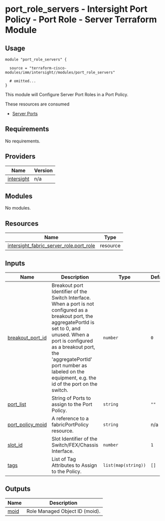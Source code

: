 # port_role_servers - Intersight Port Policy - Port Role - Server Terraform Module

## Usage

```hcl
module "port_role_servers" {

  source = "terraform-cisco-modules/imm/intersight//modules/port_role_servers"

  # omitted...
}
```

This module will Configure Server Port Roles in a Port Policy.

These resources are consumed

* [Server Ports](https://registry.terraform.io/providers/CiscoDevNet/intersight/latest/docs/resources/fabric_server_role)

<!-- BEGINNING OF PRE-COMMIT-TERRAFORM DOCS HOOK -->
## Requirements

No requirements.

## Providers

| Name | Version |
|------|---------|
| <a name="provider_intersight"></a> [intersight](#provider\_intersight) | n/a |

## Modules

No modules.

## Resources

| Name | Type |
|------|------|
| [intersight_fabric_server_role.port_role](https://registry.terraform.io/providers/CiscoDevNet/intersight/latest/docs/resources/fabric_server_role) | resource |

## Inputs

| Name | Description | Type | Default | Required |
|------|-------------|------|---------|:--------:|
| <a name="input_breakout_port_id"></a> [breakout\_port\_id](#input\_breakout\_port\_id) | Breakout port Identifier of the Switch Interface.  When a port is not configured as a breakout port, the aggregatePortId is set to 0, and unused.  When a port is configured as a breakout port, the 'aggregatePortId' port number as labeled on the equipment, e.g. the id of the port on the switch. | `number` | `0` | no |
| <a name="input_port_list"></a> [port\_list](#input\_port\_list) | String of Ports to assign to the Port Policy. | `string` | `""` | no |
| <a name="input_port_policy_moid"></a> [port\_policy\_moid](#input\_port\_policy\_moid) | A reference to a fabricPortPolicy resource. | `string` | n/a | yes |
| <a name="input_slot_id"></a> [slot\_id](#input\_slot\_id) | Slot Identifier of the Switch/FEX/Chassis Interface. | `number` | `1` | no |
| <a name="input_tags"></a> [tags](#input\_tags) | List of Tag Attributes to Assign to the Policy. | `list(map(string))` | `[]` | no |

## Outputs

| Name | Description |
|------|-------------|
| <a name="output_moid"></a> [moid](#output\_moid) | Role Managed Object ID (moid). |
<!-- END OF PRE-COMMIT-TERRAFORM DOCS HOOK -->
